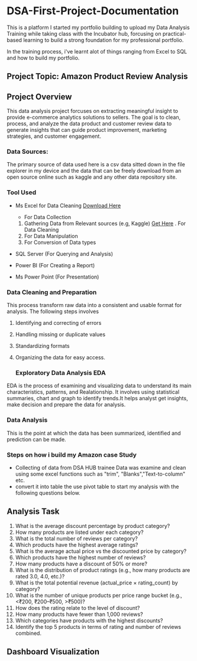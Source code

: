 # DSA-First-Project-Documentation
This is a platform I started my portfolio building to upload my Data Analysis Training while taking class with the Incubator hub, forcusing on practical-based learning to build a strong foundation for my professional portfolio.

In the training process, i've learnt alot of things ranging from Excel to SQL and how to build my portfolio.

## Project Topic: Amazon Product Review Analysis

## Project Overview

This data analysis project forcuses on extracting meaningful insight to provide
e-commerce analytics solutions to sellers. The goal is to clean, process, and analyze the data product and customer review data to generate insights that can guide product improvement, marketing strategies, and customer engagement. 

### Data Sources:

The primary source of data used here is a csv data sitted down in the file explorer in my device and the data that can be freely download from an open source online such as kaggle and any other data repository site.

### Tool Used

- Ms Excel for Data Cleaning [Download Here](https://www.microsoft.com)
  - For Data Collection
  1. Gathering Data from Relevant sources (e.g, Kaggle) [Get Here](https://kaggle.com)
  . For Data Cleaning
  1. For Data Manipulation
  2. For Conversion of Data types
     
- SQL Server (For Querying and Analysis)
- Power BI (For Creating a Report)
- Ms Power Point (For Presentation)

### Data Cleaning and Preparation

This process transform raw data into a consistent and usable format for analysis. The following steps involves
1. Identifying and correcting of errors
2. Handling missing or duplicate values
3. Standardizing formats
4. Organizing the data for easy access.

   ### Exploratory Data Analysis EDA
EDA is the process of examining and visualizing data to understand its main characteristics, patterns, and Realationship. It involves using statistical summaries, chart and graph to identify trends.It helps analyst get insights, make decision and prepare the data for analysis.

### Data Analysis
This is the point at which the data has been summarized, identified and prediction can be made.

### Steps on how i build my Amazon case Study

- Collecting of data from DSA HUB trainee
Data was examine and clean using some excel functions such as "trim", "Blanks","Text-to-column"
etc.
- convert it into table the use pivot table to start my analysis with the following questions below.
## Analysis Task 
1. What is the average discount percentage by product category? 
2. How many products are listed under each category? 
3. What is the total number of reviews per category?  
4. Which products have the highest average ratings? 
5. What is the average actual price vs the discounted price by category? 
6. Which products have the highest number of reviews? 
7. How many products have a discount of 50% or more? 
8. What is the distribution of product ratings (e.g., how many products are rated 3.0, 
4.0, etc.)? 
9. What is the total potential revenue (actual_price × rating_count) by category? 
10. What is the number of unique products per price range bucket (e.g., <₹200, 
₹200–₹500, >₹500)? 
11. How does the rating relate to the level of discount? 
12. How many products have fewer than 1,000 reviews? 
13. Which categories have products with the highest discounts? 
14. Identify the top 5 products in terms of rating and number of reviews combined.

## Dashboard Visualization

   
